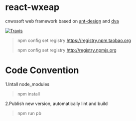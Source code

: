 # react-wxeap 
cnwxsoft web framework based on [ant-design](https://ant.design) and [dva](https://github.com/dvajs/dva)

[![Travis](https://img.shields.io/travis/rust-lang/rust.svg)](https://www.npmjs.com/package/react-wxeap)

> 
> npm config set registry https://registry.npm.taobao.org 
>
> npm config set registry http://registry.npmjs.org

# Code Convention

1.Intall node_modules
> npm install

2.Publish new version, automatically lint and build
> npm run pb



